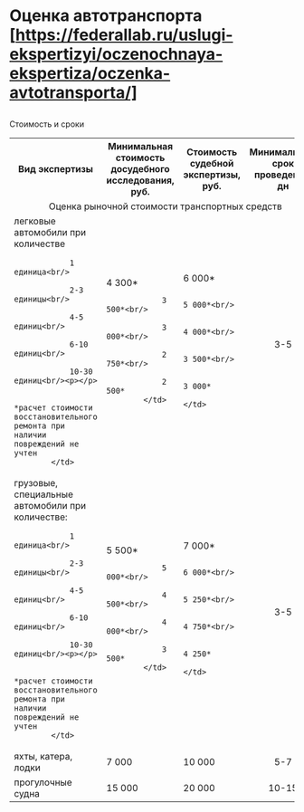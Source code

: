 # Оценка автотранспорта [https://federallab.ru/uslugi-ekspertizyi/oczenochnaya-ekspertiza/oczenka-avtotransporta/]
## 
Стоимость и сроки
<table>
<tbody>
<tr>
<th><span>Вид экспертизы</span></th>
<th>Минимальная стоимость досудебного исследования, руб.</th>
<th>Стоимость судебной экспертизы, руб.</th>
<th>Минимальный срок проведения, дн</th>
</tr>
<tr>
<td colspan="4" style="text-align: center">Оценка рыночной стоимости транспортных средств</td>
</tr>
<tr>
<td>
			    легковые автомобили при количестве<br/><p></p><p></p>

                1 единица<br/>
                
                2-3 единицы<br/>
                
                4-5 единиц<br/>
                
                6-10 единиц<br/>
                
                10-30 единиц<br/><p></p>
                
                *расчет стоимости восстановительного ремонта при наличии повреждений не учтен
			</td>
<td>
			    4 300*<br/>

                3 500*<br/>
                
                3 000*<br/>
                
                2 750*<br/>
                
                2 500*
			</td>
<td>
			    6 000*<br/>

                5 000*<br/>
                
                4 000*<br/>
                
                3 500*<br/>
                
                3 000*
			</td>
<td style="text-align: center;">3-5</td>
</tr>
<tr>
<td>
			    грузовые, специальные автомобили при количестве:<br/><p></p><p></p>

                1 единица<br/>
                
                2-3 единицы<br/>
                
                4-5 единиц<br/>
                
                6-10 единиц<br/>
                
                10-30 единиц<br/><p></p>
                
                *расчет стоимости восстановительного ремонта при наличии повреждений не учтен
			</td>
<td>
			    5 500*<br/>

                5 000*<br/>
                
                4 500*<br/>
                
                4 000*<br/>
                
                3 500*
			</td>
<td>
			    7 000*<br/>

                6 000*<br/>
                
                5 250*<br/>
                
                4 750*<br/>
                
                4 250*
			</td>
<td style="text-align: center;">3-5</td>
</tr>
<tr>
<td>яхты, катера, лодки</td>
<td>7 000</td>
<td>10 000</td>
<td style="text-align: center;">5-7</td>
</tr>
<tr>
<td>прогулочные судна</td>
<td>15 000</td>
<td>20 000</td>
<td style="text-align: center;">10-15</td>
</tr>
</tbody>
</table>